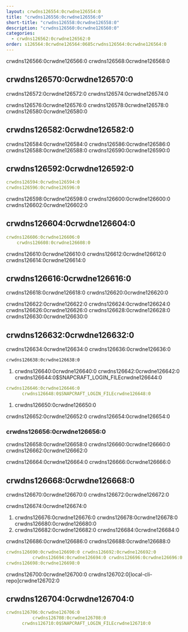 ```yaml
---
layout: crwdns126554:0crwdne126554:0
title: "crwdns126556:0crwdne126556:0"
short-title: "crwdns126558:0crwdne126558:0"
description: "crwdns126560:0crwdne126560:0"
categories:
  - crwdns126562:0crwdne126562:0
order: s126564:0crwdne126564:0685crwdns126564:0crwdne126564:0
---
```

crwdns126566:0crwdne126566:0 crwdns126568:0crwdne126568:0

## crwdns126570:0crwdne126570:0

crwdns126572:0crwdne126572:0 crwdns126574:0crwdne126574:0

crwdns126576:0crwdne126576:0 crwdns126578:0crwdne126578:0 crwdns126580:0crwdne126580:0

## crwdns126582:0crwdne126582:0

crwdns126584:0crwdne126584:0 crwdns126586:0crwdne126586:0 crwdns126588:0crwdne126588:0 crwdns126590:0crwdne126590:0

## crwdns126592:0crwdne126592:0

```yaml
crwdns126594:0crwdne126594:0
crwdns126596:0crwdne126596:0
```

crwdns126598:0crwdne126598:0 crwdns126600:0crwdne126600:0 crwdns126602:0crwdne126602:0

## crwdns126604:0crwdne126604:0

```yaml
crwdns126606:0crwdne126606:0
    crwdns126608:0crwdne126608:0
```

crwdns126610:0crwdne126610:0 crwdns126612:0crwdne126612:0 crwdns126614:0crwdne126614:0

## crwdns126616:0crwdne126616:0

crwdns126618:0crwdne126618:0 crwdns126620:0crwdne126620:0

crwdns126622:0crwdne126622:0 crwdns126624:0crwdne126624:0 crwdns126626:0crwdne126626:0 crwdns126628:0crwdne126628:0 crwdns126630:0crwdne126630:0

## crwdns126632:0crwdne126632:0

crwdns126634:0crwdne126634:0 crwdns126636:0crwdne126636:0

```Bash
crwdns126638:0crwdne126638:0
```

1. crwdns126640:0crwdne126640:0 crwdns126642:0crwdne126642:0 crwdns126644:0$SNAPCRAFT_LOGIN_FILEcrwdne126644:0

```yaml
crwdns126646:0crwdne126646:0
      crwdns126648:0$SNAPCRAFT_LOGIN_FILEcrwdne126648:0
```

1. crwdns126650:0crwdne126650:0

crwdns126652:0crwdne126652:0 crwdns126654:0crwdne126654:0

### crwdns126656:0crwdne126656:0

crwdns126658:0crwdne126658:0 crwdns126660:0crwdne126660:0 crwdns126662:0crwdne126662:0

crwdns126664:0crwdne126664:0 crwdns126666:0crwdne126666:0

## crwdns126668:0crwdne126668:0

crwdns126670:0crwdne126670:0 crwdns126672:0crwdne126672:0

crwdns126674:0crwdne126674:0

1. crwdns126676:0crwdne126676:0 crwdns126678:0crwdne126678:0 crwdns126680:0crwdne126680:0
2. crwdns126682:0crwdne126682:0 crwdns126684:0crwdne126684:0

crwdns126686:0crwdne126686:0 crwdns126688:0crwdne126688:0

```yaml
crwdns126690:0crwdne126690:0 crwdns126692:0crwdne126692:0
          crwdns126694:0crwdne126694:0 crwdns126696:0crwdne126696:0
crwdns126698:0crwdne126698:0
```

crwdns126700:0crwdne126700:0 crwdns126702:0[local-cli-repo]crwdne126702:0

## crwdns126704:0crwdne126704:0

```yaml
crwdns126706:0crwdne126706:0
          crwdns126708:0crwdne126708:0
      crwdns126710:0$SNAPCRAFT_LOGIN_FILEcrwdne126710:0
```